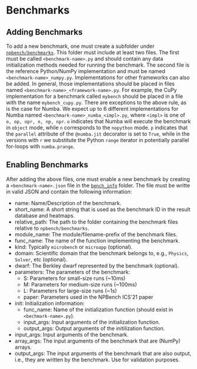 # Benchmarks

## Adding Benchmarks

To add a new benchmark, one must create a subfolder under [`npbench/benchmarks`](npbench/benchmarks).
This folder must include at least two files.
The first must be called `<benchmark-name>.py` and should contain any
data initialization methods needed for running the benchmark.
The second file is the reference Python/NumPy implementation and must be named
`<benchmark-name>_numpy.py`.
Implementations for other frameworks can also be added.
In general, those implementations should be placed in files named
`<benchmark-name>_<framework-name>.py`.
For example, the CuPy implementation for a benchmark called `mybench` should be
placed in a file with the name `mybench_cupy.py`.
There are exceptions to the above rule, as is the case for Numba.
We expect up to 6 different implementations for Numba named
`<benchmark-name>_numba_<impl>.py`, where `<impl>` is one of
`o, op, opr, n, np, npr`.
`o` indicates that Numba will execute the benchmark in `object` mode, while `n`
corresponds to the `nopython` mode.
`p` indicates that the `parallel` attribute of the `@numba.jit` decorator is
set to `True`, while in the versions with `r` we substitute the Python `range`
iterator in potentially parallel for-loops with `numba.prange`.

## Enabling Benchmarks

After adding the above files, one must enable a new benchmark by creating a
`<benchmark-name>.json` file in the [`bench_info`](bench_info) folder.
The file must be writte in valid JSON and contain the following information:
- name: Name/Description of the benchmark.
- short_name: A short string that is used as the benchmark ID in the result database and heatmaps.
- relative_path: The path to the folder containing the benchmark files relative to `npbench/benchmarks`.
- module_name: The module/filename-prefix of the benchmark files.
- func_name: The name of the function implementing the benchmark.
- kind: Typically `microbench` or `microapp` (optional).
- domain: Scientific domain that the benchmark belongs to, e.g., `Physics`, `Solver`, etc (optional).
- dwarf: The Berkley dwarf represented by the benchmark (optional).
- parameters: The parameters of the benchmark:
  - S: Parameters for small-size runs (~10ms)
  - M: Parameters for medium-size runs (~100ms)
  - L: Parameters for large-size runs (~1s)
  - paper: Parameters used in the NPBench ICS'21 paper
- init: Initialization information:
  - func_name: Name of the initialization function (should exist in `<bechmark-name>.py`).
  - input_args: Input arguments of the initialization function.
  - output_args: Output arguments of the initilization function.
- input_args: Input arguments of the benchmark.
- array_args: The input arguments of the benchmark that are (NumPy) arrays.
- output_args: The input arguments of the benchmark that are also output, i.e., they are written by the benchmark. Use for validation purposes.
